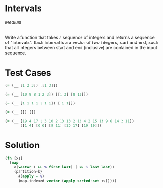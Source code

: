 # Intervals

###### Medium
###### 

Write a function that takes a sequence of integers and returns a sequence of "intervals". Each interval is a a vector of two integers, start and end, such that all integers between start and end (inclusive) are contained in the input sequence.

# Test Cases
```clojure
(= (__ [1 2 3]) [[1 3]])
```
```clojure
(= (__ [10 9 8 1 2 3]) [[1 3] [8 10]])
```
```clojure
(= (__ [1 1 1 1 1 1 1]) [[1 1]])
```
```clojure
(= (__ []) [])
```
```clojure
(= (__ [19 4 17 1 3 10 2 13 13 2 16 4 2 15 13 9 6 14 2 11])
       [[1 4] [6 6] [9 11] [13 17] [19 19]])

```

# Solution
```clojure
(fn [xs]
  (map
    #(vector (->> % first last) (->> % last last))
    (partition-by
      #(apply - %)
      (map-indexed vector (apply sorted-set xs)))))
```
